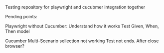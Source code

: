 Testing repository for playwright and cucubmer integration together

Pending points:

Playwright without Cucumber:
 Understand how it works
 Test Given, When, Then model

 Cucumber
 Multi-Scenario sellection not working
 Test not ends. After close browser?